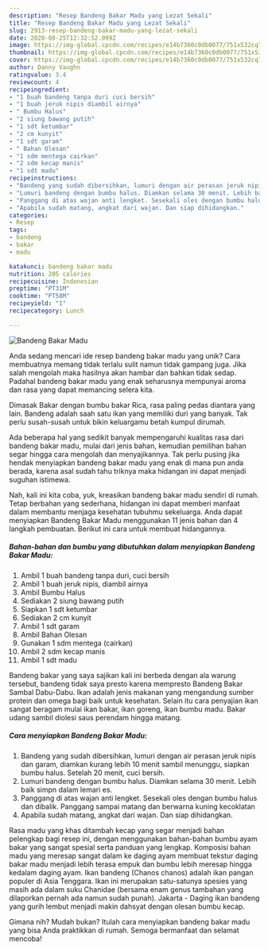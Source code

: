 ```yaml
---
description: "Resep Bandeng Bakar Madu yang Lezat Sekali"
title: "Resep Bandeng Bakar Madu yang Lezat Sekali"
slug: 2913-resep-bandeng-bakar-madu-yang-lezat-sekali
date: 2020-08-25T12:32:52.099Z
image: https://img-global.cpcdn.com/recipes/e14b7360c0db0077/751x532cq70/bandeng-bakar-madu-foto-resep-utama.jpg
thumbnail: https://img-global.cpcdn.com/recipes/e14b7360c0db0077/751x532cq70/bandeng-bakar-madu-foto-resep-utama.jpg
cover: https://img-global.cpcdn.com/recipes/e14b7360c0db0077/751x532cq70/bandeng-bakar-madu-foto-resep-utama.jpg
author: Danny Vaughn
ratingvalue: 3.4
reviewcount: 4
recipeingredient:
- "1 buah bandeng tanpa duri cuci bersih"
- "1 buah jeruk nipis diambil airnya"
- " Bumbu Halus"
- "2 siung bawang putih"
- "1 sdt ketumbar"
- "2 cm kunyit"
- "1 sdt garam"
- " Bahan Olesan"
- "1 sdm mentega cairkan"
- "2 sdm kecap manis"
- "1 sdt madu"
recipeinstructions:
- "Bandeng yang sudah dibersihkan, lumuri dengan air perasan jeruk nipis dan garam, diamkan kurang lebih 10 menit sambil menunggu, siapkan bumbu halus. Setelah 20 menit, cuci bersih."
- "Lumuri bandeng dengan bumbu halus. Diamkan selama 30 menit. Lebih baik simpn dalam lemari es."
- "Panggang di atas wajan anti lengket. Sesekali oles dengan bumbu halus dan dibalik. Panggang sampai matang dan berwarna kuning kecoklatan"
- "Apabila sudah matang, angkat dari wajan. Dan siap dihidangkan."
categories:
- Resep
tags:
- bandeng
- bakar
- madu

katakunci: bandeng bakar madu 
nutrition: 205 calories
recipecuisine: Indonesian
preptime: "PT31M"
cooktime: "PT58M"
recipeyield: "1"
recipecategory: Lunch

---
```



![Bandeng Bakar Madu](https://img-global.cpcdn.com/recipes/e14b7360c0db0077/751x532cq70/bandeng-bakar-madu-foto-resep-utama.jpg)

Anda sedang mencari ide resep bandeng bakar madu yang unik? Cara membuatnya memang tidak terlalu sulit namun tidak gampang juga. Jika salah mengolah maka hasilnya akan hambar dan bahkan tidak sedap. Padahal bandeng bakar madu yang enak seharusnya mempunyai aroma dan rasa yang dapat memancing selera kita.

Dimasak Bakar dengan bumbu bakar Rica, rasa paling pedas diantara yang lain. Bandeng adalah saah satu ikan yang memiliki duri yang banyak. Tak perlu susah-susah untuk bikin keluargamu betah kumpul dirumah.

Ada beberapa hal yang sedikit banyak mempengaruhi kualitas rasa dari bandeng bakar madu, mulai dari jenis bahan, kemudian pemilihan bahan segar hingga cara mengolah dan menyajikannya. Tak perlu pusing jika hendak menyiapkan bandeng bakar madu yang enak di mana pun anda berada, karena asal sudah tahu triknya maka hidangan ini dapat menjadi suguhan istimewa.


Nah, kali ini kita coba, yuk, kreasikan bandeng bakar madu sendiri di rumah. Tetap berbahan yang sederhana, hidangan ini dapat memberi manfaat dalam membantu menjaga kesehatan tubuhmu sekeluarga. Anda dapat menyiapkan Bandeng Bakar Madu menggunakan 11 jenis bahan dan 4 langkah pembuatan. Berikut ini cara untuk membuat hidangannya.

<!--inarticleads1-->

##### Bahan-bahan dan bumbu yang dibutuhkan dalam menyiapkan Bandeng Bakar Madu:

1. Ambil 1 buah bandeng tanpa duri, cuci bersih
1. Ambil 1 buah jeruk nipis, diambil airnya
1. Ambil  Bumbu Halus
1. Sediakan 2 siung bawang putih
1. Siapkan 1 sdt ketumbar
1. Sediakan 2 cm kunyit
1. Ambil 1 sdt garam
1. Ambil  Bahan Olesan
1. Gunakan 1 sdm mentega (cairkan)
1. Ambil 2 sdm kecap manis
1. Ambil 1 sdt madu


Bandeng bakar yang saya sajikan kali ini berbeda dengan ala warung tersebut, bandeng tidak saya presto karena mempresto Bandeng Bakar Sambal Dabu-Dabu. Ikan adalah jenis makanan yang mengandung sumber protein dan omega bagi baik untuk kesehatan. Selain itu cara penyajian ikan sangat beragam mulai ikan bakar, ikan goreng, ikan bumbu madu. Bakar udang sambil diolesi saus perendam hingga matang. 

<!--inarticleads2-->

##### Cara menyiapkan Bandeng Bakar Madu:

1. Bandeng yang sudah dibersihkan, lumuri dengan air perasan jeruk nipis dan garam, diamkan kurang lebih 10 menit sambil menunggu, siapkan bumbu halus. Setelah 20 menit, cuci bersih.
1. Lumuri bandeng dengan bumbu halus. Diamkan selama 30 menit. Lebih baik simpn dalam lemari es.
1. Panggang di atas wajan anti lengket. Sesekali oles dengan bumbu halus dan dibalik. Panggang sampai matang dan berwarna kuning kecoklatan
1. Apabila sudah matang, angkat dari wajan. Dan siap dihidangkan.


Rasa madu yang khas ditambah kecap yang segar menjadi bahan pelengkap bagi resep ini, dengan menggunakan bahan-bahan bumbu ayam bakar yang sangat spesial serta panduan yang lengkap. Komposisi bahan madu yang meresap sangat dalam ke daging ayam membuat tekstur daging bakar madu menjadi lebih terasa empuk dan bumbu lebih meresap hingga kedalam daging ayam. Ikan bandeng (Chanos chanos) adalah ikan pangan populer di Asia Tenggara. Ikan ini merupakan satu-satunya spesies yang masih ada dalam suku Chanidae (bersama enam genus tambahan yang dilaporkan pernah ada namun sudah punah). Jakarta - Daging ikan bandeng yang gurih lembut menjadi makin dahsyat dengan olesan bumbu kecap. 

Gimana nih? Mudah bukan? Itulah cara menyiapkan bandeng bakar madu yang bisa Anda praktikkan di rumah. Semoga bermanfaat dan selamat mencoba!
